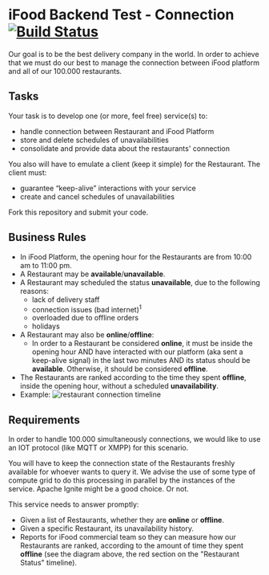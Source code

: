 # iFood Backend Test - Connection  [![Build Status](https://travis-ci.org/mushira4/ifood-backend-connection-test.svg?branch=master)](https://travis-ci.org/mushira4/ifood-backend-connection)

Our goal is to be the best delivery company in the world. In order to achieve that we must do our best to manage the connection between iFood platform and all of our 100.000 restaurants.

## Tasks

Your task is to develop one (or more, feel free) service(s) to:
* handle connection between Restaurant and iFood Platform
* store and delete schedules of unavailabilities
* consolidate and provide data about the restaurants' connection

You also will have to emulate a client (keep it simple) for the Restaurant. The client must:
* guarantee “keep-alive” interactions with your service
* create and cancel schedules of unavailabilities

Fork this repository and submit your code.

## Business Rules

* In iFood Platform, the opening hour for the Restaurants are from 10:00 am to 11:00 pm.
* A Restaurant may be **available**/**unavailable**.
* A Restaurant may scheduled the status **unavailable**, due to the following reasons:
  - lack of delivery staff
  - connection issues (bad internet)<sup>1</sup>
  - overloaded due to offline orders
  - holidays
* A Restaurant may also be **online**/**offline**:
  - In order to a Restaurant be considered **online**, it must be inside the opening hour AND have interacted with our platform (aka sent a keep-alive signal) in the last two minutes AND its status should be **available**. Otherwise, it should be considered **offline**.
* The Restaurants are ranked according to the time they spent **offline**, inside the opening hour, without a scheduled **unavailability**.
* Example:
![restaurant connection timeline](https://www.lucidchart.com/publicSegments/view/4d48ac9c-e543-4531-abd5-eff0d9788ea6/image.png)

## Requirements

In order to handle 100.000 simultaneously connections, we would like to use an IOT protocol (like MQTT or XMPP) for this scenario.

You will have to keep the connection state of the Restaurants freshly available for whoever wants to query it. We advise the use of some type of compute grid to do this processing in parallel by the instances of the service. Apache Ignite might be a good choice. Or not.

This service needs to answer promptly:
* Given a list of Restaurants, whether they are **online** or **offline**.
* Given a specific Restaurant, its unavailability history.
* Reports for iFood commercial team so they can measure how our Restaurants are ranked, according to the amount of time they spent **offline** (see the diagram above, the red section on the "Restaurant Status" timeline).
